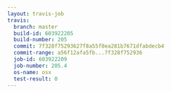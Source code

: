 ```yaml
---
layout: travis-job
travis:
  branch: master
  build-id: 603922205
  build-number: 205
  commit: 7f328f75293627f8a55f8ea281b7671dfabdecb4
  commit-range: a56f12afa5fb...7f328f752936
  job-id: 603922209
  job-number: 205.4
  os-name: osx
  test-result: 0
---
```

